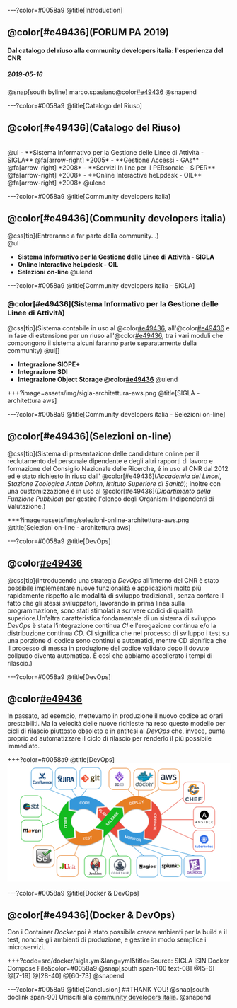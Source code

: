 ---?color=#0058a9
@title[Introduction]

## @color[#e49436](FORUM PA 2019)
#### Dal catalogo del riuso alla community developers italia: l'esperienza del CNR
##### 2019-05-16

@snap[south byline]
marco.spasiano@color[#e49436](@cnr.it)
@snapend

---?color=#0058a9
@title[Catalogo del Riuso]
## @color[#e49436](Catalogo del Riuso)
<br>
@ul
- **Sistema Informativo per la Gestione delle Linee di Attività - SIGLA**	@fa[arrow-right] *2005*
- **Gestione Accessi - GAs** @fa[arrow-right] *2008*
- **Servizi In line per il PERsonale - SIPER** @fa[arrow-right] *2008*
- **Online Interactive heLpdesk - OIL** @fa[arrow-right] *2008*
@ulend

---?color=#0058a9
@title[Community developers italia]
## @color[#e49436](Community developers italia)
@css[tip](Entreranno a far parte della community...)
<br>
@ul
- **Sistema Informativo per la Gestione delle Linee di Attività - SIGLA**
- **Online Interactive heLpdesk - OIL**
- **Selezioni on-line**
@ulend

---?color=#0058a9
@title[Community developers italia - SIGLA]
### @color[#e49436](Sistema Informativo per la Gestione delle Linee di Attività)
@css[tip](Sistema contabile in uso al @color[#e49436](*CNR*), all'@color[#e49436](*ISIN*)  e in fase di estensione per un riuso all'@color[#e49436](*ISS*), tra i vari moduli che compongono il sistema alcuni faranno parte separatamente della community)
@ul[]
- **Integrazione SIOPE+**
- **Integrazione SDI**
- **Integrazione Object Storage @color[#e49436](CMIS,AZURE,S3)**
@ulend

+++?image=assets/img/sigla-architettura-aws.png
@title[SIGLA - architettura aws]

---?color=#0058a9
@title[Community developers italia - Selezioni on-line]
## @color[#e49436](Selezioni on-line)
@css[tip](Sistema di presentazione delle candidature online per il reclutamento del personale dipendente e degli altri rapporti di lavoro e formazione del Consiglio Nazionale delle Ricerche, é in uso al CNR dal 2012 ed è stato richiesto in riuso dall' @color[#e49436](*Accademia dei Lincei*, *Stazione Zoologica Anton Dohrn*, *Istituto Superiore di Sanità*); inoltre con una customizzazione é in uso al @color[#e49436](*Dipartimento della Funzione Pubblica*) per gestire l'elenco degli Organismi Indipendenti di Valutazione.)

+++?image=assets/img/selezioni-online-architettura-aws.png
@title[Selezioni on-line - architettura aws]

---?color=#0058a9
@title[DevOps]
## @color[#e49436](DevOps)
@css[tip](Introducendo una strategia *DevOps* all'interno del CNR è stato possibile implementare nuove funzionalità e applicazioni molto più rapidamente rispetto alle modalità di sviluppo tradizionali, senza contare il fatto che gli stessi sviluppatori, lavorando in prima linea sulla programmazione, sono stati stimolati a scrivere codici di qualità superiore.Un'altra caratteristica fondamentale di un sistema di sviluppo *DevOps* è stata l’integrazione continua *CI* e l'erogazione continua e/o la distribuzione continua *CD*. CI significa che nel processo di sviluppo i test su una porzione di codice sono continui e automatici, mentre CD significa che il processo di messa in produzione del codice validato dopo il dovuto collaudo diventa automatica. È così che abbiamo accellerato i tempi di rilascio.)

---?color=#0058a9
@title[DevOps]
## @color[#e49436](DevOps)
In passato, ad esempio, mettevamo in produzione il nuovo codice ad orari prestabiliti. Ma la velocità delle nuove richieste ha reso questo modello per cicli di rilascio piuttosto obsoleto e in antitesi al *DevOps* che, invece, punta proprio ad automatizzare il ciclo di rilascio per renderlo il più possibile immediato.

+++?color=#0058a9
@title[DevOps]
![](assets/img/devops-app.jpg)

---?color=#0058a9
@title[Docker & DevOps]
## @color[#e49436](Docker & DevOps)
Con i Container *Docker* poi è stato possibile creare ambienti per la build e il test, nonchè gli ambienti di produzione, e gestire in modo semplice i microservizi.

+++?code=src/docker/sigla.yml&lang=yml&title=Source: SIGLA ISIN Docker Compose File&color=#0058a9
@snap[south span-100 text-08]
@[5-6]
@[7-19]
@[28-40]
@[60-73]
@snapend

---?color=#0058a9
@title[Conclusion]
##THANK YOU!
@snap[south doclink span-90]
Unisciti alla [community developers italia](https://developers.italia.it/).
@snapend
